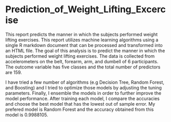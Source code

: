 # Prediction_of_Weight_Lifting_Excercise
This report predicts the manner in which the subjects performed weight lifting exercises. This report utilizes machine learning algorithms  using a single R markdown document that can be processed and transformed into an HTML file. The goal of this analysis is to predict the manner in which the subjects performed weight lifting exercises. The data is collected from accelerometers on the belt, forearm, arm, and dumbell of 6 participants. The outcome variable has five classes and the total number of predictors are 159.

I have tried a few number of algorithms (e.g Decision Tree, Random Forest, and Boosting) and I tried to optimize those models by adjusting the tuning parameters. Finally, I ensemble the models in order to further improve the model performance. After training each model, I compare the accuracies and choose the best model that has the lowest out of sample error. My prefered model is Random Forest and the accuracy obtained from this model is 0.9988105.
